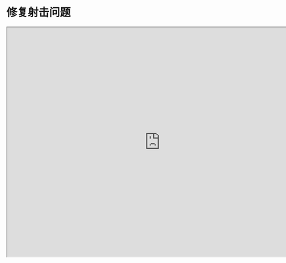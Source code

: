 # 修复射击问题

<iframe src="https://cc.163.com/act/m/daily/iframeplayer/?id=618a36f475882ab495541f1d" height="600" width="800" allow="fullscreen" />

